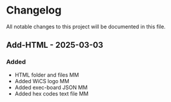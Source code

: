 # Changelog

All notable changes to this project will be documented in this file.

## Add-HTML - 2025-03-03

### Added

- HTML folder and files MM
- Added WiCS logo MM
- Added exec-board JSON MM
- Added hex codes text file MM
